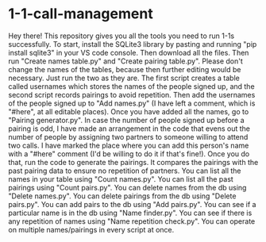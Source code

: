 # 1-1-call-management
Hey there! This repository gives you all the tools you need to run 1-1s successfully.
To start, install the SQLite3 library by pasting and running "pip install sqlite3" in your VS code console.
Then download all the files.
Then run "Create names table.py" and "Create pairing table.py". Please don't change the names of the tables, because then further editing would be necessary. Just run the two as they are. The first script creates a table called usernames which stores the names of the people signed up, and the second script records pairings to avoid repetition. 
Then add the usernames of the people signed up to "Add names.py" (I have left a comment, which is "#here", at all editable places).
Once you have added all the names, go to "Pairing generator.py". In case the number of people signed up before a pairing is odd, I have made an arrangement in the code that evens out the number of people by assigning two partners to someone willing to attend two calls. I have marked the place where you can add this person's name with a "#here" comment (I'd be willing to do it if that's fine!). Once you do that, run the code to generate the pairings. It compares the pairings with the past pairing data to ensure no repetition of partners.
You can list all the names in your table using "Count names.py".
You can list all the past pairings using "Count pairs.py".
You can delete names from the db using "Delete names.py".
You can delete pairings from the db using "Delete pairs.py".
You can add pairs to the db using "Add pairs.py".
You can see if a particular name is in the db using "Name finder.py".
You can see if there is any repetition of names using "Name repetition check.py".
You can operate on multiple names/pairings in every script at once.
